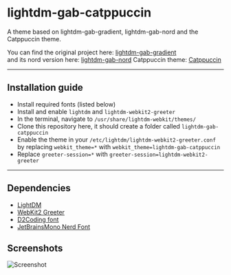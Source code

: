 # lightdm-gab-catppuccin

A theme based on lightdm-gab-gradient, lightdm-gab-nord and the Catppuccin theme.

You can find the original project here: [lightdm-gab-gradient](https://github.com/GabrielTenma/lightdm-gab-gradient)  
and its nord version here: [lightdm-gab-nord](https://github.com/AlphaNecron/lightdm-gab-nord)
Catppuccin theme: [Catppuccin](https://github.com/catppuccin/catppuccin)
***

## Installation guide

* Install required fonts (listed below)
* Install and enable `lightdm` and `lightdm-webkit2-greeter`
* In the terminal, navigate to `/usr/share/lightdm-webkit/themes/`
* Clone this repository here, it should create a folder called `lightdm-gab-catppuccin`
* Enable the theme in your `/etc/lightdm/lightdm-webkit2-greeter.conf` by replacing `webkit_theme=*` with `webkit_theme=lightdm-gab-catppuccin`
* Replace `greeter-session=*` with `greeter-session=lightdm-webkit2-greeter`

***

## Dependencies

* [LightDM](https://www.archlinux.org/packages/extra/x86_64/lightdm/)
* [WebKit2 Greeter](https://www.archlinux.org/packages/community/x86_64/lightdm-webkit2-greeter/)
* [D2Coding font](https://github.com/naver/d2codingfont)
* [JetBrainsMono Nerd Font](https://github.com/ryanoasis/nerd-fonts/tree/master/patched-fonts/JetBrainsMono)

## Screenshots

![Screenshot](https://imgur.com/YW10UAk "Demo screenshot")
